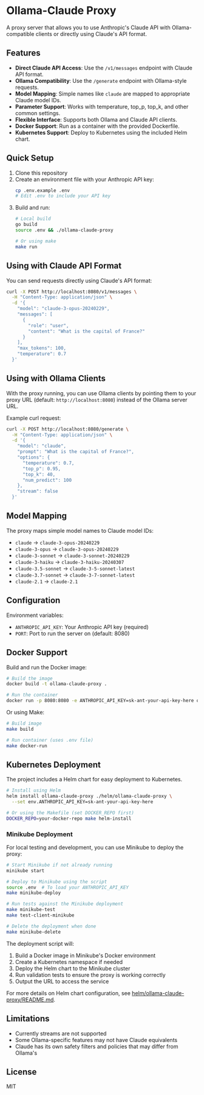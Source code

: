# Ollama-Claude Proxy

A proxy server that allows you to use Anthropic's Claude API with Ollama-compatible clients or directly using Claude's API format.

## Features

- **Direct Claude API Access**: Use the `/v1/messages` endpoint with Claude API format.
- **Ollama Compatibility**: Use the `/generate` endpoint with Ollama-style requests.
- **Model Mapping**: Simple names like `claude` are mapped to appropriate Claude model IDs.
- **Parameter Support**: Works with temperature, top_p, top_k, and other common settings.
- **Flexible Interface**: Supports both Ollama and Claude API clients.
- **Docker Support**: Run as a container with the provided Dockerfile.
- **Kubernetes Support**: Deploy to Kubernetes using the included Helm chart.

## Quick Setup

1. Clone this repository
2. Create an environment file with your Anthropic API key:
   ```bash
   cp .env.example .env
   # Edit .env to include your API key
   ```
3. Build and run:
   ```bash
   # Local build
   go build
   source .env && ./ollama-claude-proxy
   
   # Or using make
   make run
   ```

## Using with Claude API Format

You can send requests directly using Claude's API format:

```bash
curl -X POST http://localhost:8080/v1/messages \
  -H "Content-Type: application/json" \
  -d '{
    "model": "claude-3-opus-20240229",
    "messages": [
      {
        "role": "user",
        "content": "What is the capital of France?"
      }
    ],
    "max_tokens": 100,
    "temperature": 0.7
  }'
```

## Using with Ollama Clients

With the proxy running, you can use Ollama clients by pointing them to your proxy URL (default: `http://localhost:8080`) instead of the Ollama server URL.

Example curl request:

```bash
curl -X POST http://localhost:8080/generate \
  -H "Content-Type: application/json" \
  -d '{
    "model": "claude",
    "prompt": "What is the capital of France?",
    "options": {
      "temperature": 0.7,
      "top_p": 0.95,
      "top_k": 40,
      "num_predict": 100
    },
    "stream": false
  }'
```

## Model Mapping

The proxy maps simple model names to Claude model IDs:

- `claude` → `claude-3-opus-20240229`
- `claude-3-opus` → `claude-3-opus-20240229`
- `claude-3-sonnet` → `claude-3-sonnet-20240229`
- `claude-3-haiku` → `claude-3-haiku-20240307`
- `claude-3.5-sonnet` → `claude-3-5-sonnet-latest`
- `claude-3.7-sonnet` → `claude-3-7-sonnet-latest`
- `claude-2.1` → `claude-2.1`

## Configuration

Environment variables:

- `ANTHROPIC_API_KEY`: Your Anthropic API key (required)
- `PORT`: Port to run the server on (default: 8080)

## Docker Support

Build and run the Docker image:

```bash
# Build the image
docker build -t ollama-claude-proxy .

# Run the container
docker run -p 8080:8080 -e ANTHROPIC_API_KEY=sk-ant-your-api-key-here ollama-claude-proxy
```

Or using Make:

```bash
# Build image
make build

# Run container (uses .env file)
make docker-run
```

## Kubernetes Deployment

The project includes a Helm chart for easy deployment to Kubernetes.

```bash
# Install using Helm
helm install ollama-claude-proxy ./helm/ollama-claude-proxy \
  --set env.ANTHROPIC_API_KEY=sk-ant-your-api-key-here

# Or using the Makefile (set DOCKER_REPO first)
DOCKER_REPO=your-docker-repo make helm-install
```

### Minikube Deployment

For local testing and development, you can use Minikube to deploy the proxy:

```bash
# Start Minikube if not already running
minikube start

# Deploy to Minikube using the script
source .env  # To load your ANTHROPIC_API_KEY
make minikube-deploy

# Run tests against the Minikube deployment
make minikube-test
make test-client-minikube

# Delete the deployment when done
make minikube-delete
```

The deployment script will:
1. Build a Docker image in Minikube's Docker environment
2. Create a Kubernetes namespace if needed
3. Deploy the Helm chart to the Minikube cluster
4. Run validation tests to ensure the proxy is working correctly
5. Output the URL to access the service

For more details on Helm chart configuration, see [helm/ollama-claude-proxy/README.md](helm/ollama-claude-proxy/README.md).

## Limitations

- Currently streams are not supported
- Some Ollama-specific features may not have Claude equivalents
- Claude has its own safety filters and policies that may differ from Ollama's

## License

MIT